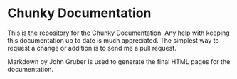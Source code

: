 Chunky Documentation
====================

This is the repository for the Chunky Documentation. Any help with keeping this
documentation up to date is much appreciated. The simplest way to request a
change or addition is to send me a pull request.

Markdown by John Gruber is used to generate the final HTML pages for the
documentation.
